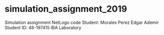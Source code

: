 # simulation_assignment_2019
Simulation assignment NetLogo code
Student: Morales Perez Edgar Ademir
Student ID: 48-197415
IBA Laboratory
